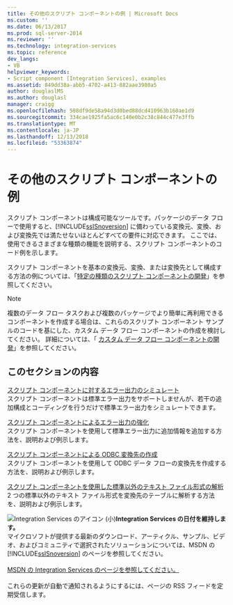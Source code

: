```yaml
---
title: その他のスクリプト コンポーネントの例 | Microsoft Docs
ms.custom: ''
ms.date: 06/13/2017
ms.prod: sql-server-2014
ms.reviewer: ''
ms.technology: integration-services
ms.topic: reference
dev_langs:
- VB
helpviewer_keywords:
- Script component [Integration Services], examples
ms.assetid: 849dd38a-abb5-4702-a413-882aae3980a5
author: douglaslMS
ms.author: douglasl
manager: craigg
ms.openlocfilehash: 508df9de58a94d3d0bed88dcd410963b160ae1d9
ms.sourcegitcommit: 334cae1925fa5ac6c140e0b2c38c844c477e3ffb
ms.translationtype: MT
ms.contentlocale: ja-JP
ms.lasthandoff: 12/13/2018
ms.locfileid: "53363874"
---
```

# <a name="additional-script-component-examples"></a>その他のスクリプト コンポーネントの例
  スクリプト コンポーネントは構成可能なツールです。パッケージのデータ フローで使用すると、[!INCLUDE[ssISnoversion](../../includes/ssisnoversion-md.md)] に備わっている変換元、変換、および変換先では満たせないほとんどすべての要件に対応できます。 ここでは、使用できるさまざまな種類の機能を説明する、スクリプト コンポーネントのコード例を示します。  
  
 スクリプト コンポーネントを基本の変換元、変換、または変換先として構成する方法の例については、「[特定の種類のスクリプト コンポーネントの開発](../extending-packages-scripting-data-flow-script-component-types/developing-specific-types-of-script-components.md)」を参照してください。  
  
> [!NOTE]  
>  複数のデータ フロー タスクおよび複数のパッケージでより簡単に再利用できるコンポーネントを作成する場合は、これらのスクリプト コンポーネント サンプルのコードを基にした、カスタム データ フロー コンポーネントの作成を検討してください。 詳細については、「 [カスタム データ フロー コンポーネントの開発](../extending-packages-custom-objects/data-flow/developing-a-custom-data-flow-component.md)」を参照してください。  
  
## <a name="in-this-section"></a>このセクションの内容  
 [スクリプト コンポーネントに対するエラー出力のシミュレート](../extending-packages-scripting-data-flow-script-component-examples/simulating-an-error-output-for-the-script-component.md)  
 スクリプト コンポーネントは標準エラー出力をサポートしませんが、若干の追加構成とコーディングを行うだけで標準エラー出力をシミュレートできます。  
  
 [スクリプト コンポーネントによるエラー出力の強化](../extending-packages-scripting-data-flow-script-component-examples/enhancing-an-error-output-with-the-script-component.md)  
 スクリプト コンポーネントを使用して標準エラー出力に追加情報を追加する方法を、説明および例示します。  
  
 [スクリプト コンポーネントによる ODBC 変換先の作成](../extending-packages-scripting-data-flow-script-component-examples/creating-an-odbc-destination-with-the-script-component.md)  
 スクリプト コンポーネントを使用して ODBC データ フローの変換先を作成する方法を、説明および例示します。  
  
 [スクリプト コンポーネントを使用した標準以外のテキスト ファイル形式の解析](../extending-packages-scripting-data-flow-script-component-examples/parsing-non-standard-text-file-formats-with-the-script-component.md)  
 2 つの標準以外のテキスト ファイル形式を変換先のテーブルに解析する方法を、説明および例示します。  
  
![Integration Services のアイコン (小)](../media/dts-16.gif "Integration Services アイコン (小)")**Integration Services の日付を維持します。**<br /> マイクロソフトが提供する最新のダウンロード、アーティクル、サンプル、ビデオ、およびコミュニティで選択されたソリューションについては、MSDN の [!INCLUDE[ssISnoversion](../../includes/ssisnoversion-md.md)] のページを参照してください。<br /><br /> [MSDN の Integration Services のページを参照してください。](https://go.microsoft.com/fwlink/?LinkId=136655)<br /><br /> これらの更新が自動で通知されるようにするには、ページの RSS フィードを定期受信します。  
  
  
